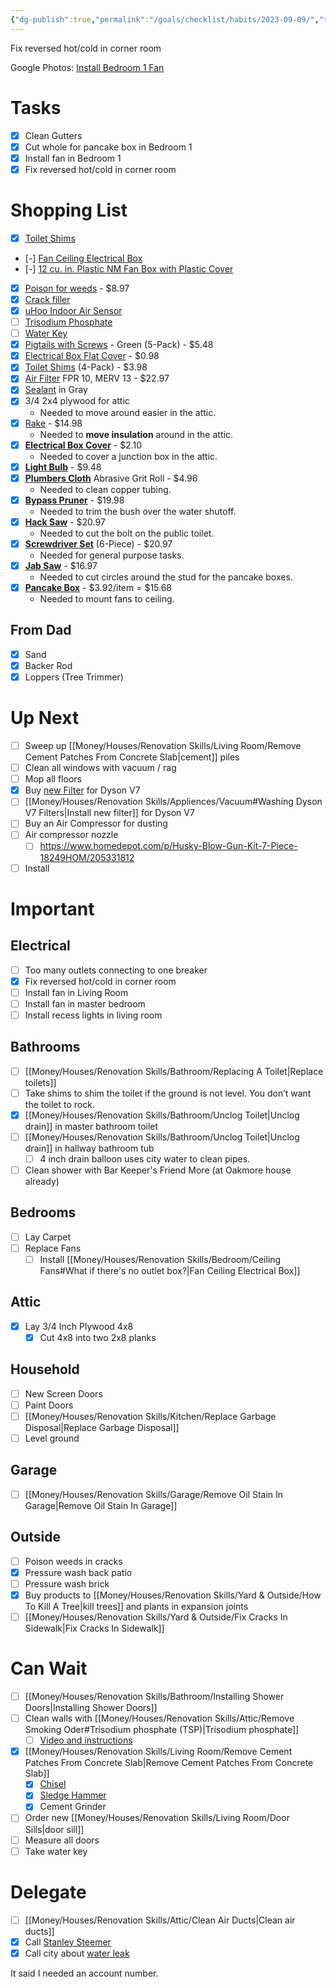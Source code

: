 ```yaml
---
{"dg-publish":true,"permalink":"/goals/checklist/habits/2023-09-09/","tags":["timeline","house"],"created":"","updated":""}
---
```


<span
	  class='ob-timelines' 
	  data-title='Install Bedroom 1 Fan' 
	  data-img = 'https://lh3.googleusercontent.com/pw/ADCreHcuw6syN-WlAkVlhlf1JbwRo1Pz3LQiRAbagt_NxMNmwACNdgobwqOWahfNlN25epSb_voK1Vmscfhw5p2E7lq8awvSkIl7WhUgiwn7D_pfTPRiY811JOBjckhzmI43OOxct7YAzkZrNzsJqdFtNAmhSA=w1408-h1056-s-no-gm?authuser=0'>
	  Fix reversed hot/cold in corner room
</span>

Google Photos: [Install Bedroom 1 Fan](https://photos.app.goo.gl/6Ktxb4MX4ThmpTdY8)

# Tasks

- [x] Clean Gutters
- [x] Cut whole for pancake box in Bedroom 1
- [x] Install fan in Bedroom 1
- [x] Fix reversed hot/cold in corner room

# Shopping List

- [x] [Toilet Shims](https://www.homedepot.com/p/Everbilt-Plastic-Toilet-Shims-4-Pack-88523/205172157)
- [-] [Fan Ceiling Electrical Box](https://www.lowes.com/pd/RACO-1-Gang-Gray-Steel-New-Work-Standard-Ceiling-Fan-Ceiling-Electrical-Box/1099543)
- [-] [12 cu. in. Plastic NM Fan Box with Plastic Cover](https://www.homedepot.com/p/Commercial-Electric-12-cu-in-Plastic-NM-Fan-Box-with-Plastic-Cover-CPB13NM-SM/205383211)
- [x] [Poison for weeds](https://www.homedepot.com/p/Roundup-24-oz-Ready-to-Use-Weed-and-Grass-Killer-500309020/100043452) - $8.97
- [x] [Crack filler](https://www.homedepot.com/p/Sika-29-fl-oz-Sikaflex-Self-Leveling-Horizontal-Joint-Elastic-Polyurethane-Sealant-in-Gray-7116080/300934522)
- [x] [uHoo Indoor Air Sensor](https://www.homedepot.com/p/uHoo-Indoor-Air-Sensor-9-in-1-Smart-Air-Monitor-UHOO-IAS1-M-C-US/311656928)
- [ ] [Trisodium Phosphate](https://www.homedepot.com/p/SAVOGRAN-1-lb-Box-TSP-Phosphate-Free-Heavy-Duty-Cleaner-10611/202967451#overlay)
- [ ] [Water Key](https://www.homedepot.com/p/JONES-STEPHENS-1-2-in-x-30-in-Water-Meter-Key-with-Box-Lid-Key-M25130/202281919#overlay)
- [x] [Pigtails with Screws](https://www.homedepot.com/p/Commercial-Electric-12-AWG-Solid-Pigtails-with-Screws-Green-5-Pack-30-3392S/202894314) - Green (5-Pack) - $5.48
- [x] [Electrical Box Flat Cover](https://www.homedepot.com/p/Steel-City-4-in-Square-Metal-Electrical-Box-Flat-Cover-52C1-50R/205124442) - $0.98
- [x] [Toilet Shims](https://www.homedepot.com/p/Everbilt-Plastic-Toilet-Shims-4-Pack-88523/205172157) (4-Pack) - $3.98
- [x] [Air Filter](https://www.homedepot.com/p/HDX-20-in-x-25-in-x-1-in-Premium-Pleated-Furnace-Air-Filter-FPR-10-MERV-13-HDX1P10-012025/315964944) FPR 10, MERV 13 - $22.97
- [x] [Sealant](https://www.homedepot.com/p/Sika-29-fl-oz-Sikaflex-Self-Leveling-Horizontal-Joint-Elastic-Polyurethane-Sealant-in-Gray-7116080/300934522) in Gray
- [x] 3/4 2x4 plywood for attic
	- Needed to move around easier in the attic.
- [x] [Rake](https://www.homedepot.com/p/Anvil-47-in-L-Wood-Handle-14-Tines-Garden-Bow-Rake-77105-943/314816653) - $14.98
	- Needed to **move insulation** around in the attic.
- [x] **[Electrical Box Cover](https://www.homedepot.com/p/Carlon-2-Gang-4-in-Blank-PVC-Electrical-Box-Cover-A400R-CAR/100404030)** - $2.10
	- Needed to cover a junction box in the attic.
- [x] **[Light Bulb](https://www.homedepot.com/p/EcoSmart-60-Watt-Equivalent-A19-Dimmable-Energy-Star-LED-Light-Bulb-Bright-White-4-Pack-5bSAA800STQ1D02/206047121)** - $9.48
- [x] **[Plumbers Cloth](https://www.homedepot.com/p/Oatey-1-1-2-in-x-2-yd-Solder-Plumbers-Cloth-Abrasive-Grit-Roll-314112/100346540)** Abrasive Grit Roll - $4.96
	- Needed to clean copper tubing.
- [x] **[Bypass Pruner](https://www.homedepot.com/p/Corona-Multi-Link-3-4-in-Cut-Capacity-High-Carbon-Steel-Non-Stick-Blade-Bypass-Pruner-BP14364CCH/321929433)** - $19.98
	- Needed to trim the bush over the water shutoff.
- [x] **[Hack Saw](https://www.homedepot.com/p/Stanley-12-in-High-Tension-Hack-Saw-with-10-in-Mini-Hack-Saw-20-036M/100496136)** - $20.97
	- Needed to cut the bolt on the public toilet.
- [x] **[Screwdriver Set](https://www.homedepot.com/p/Husky-Diamond-Tip-Magnetic-Screwdriver-Set-6-Piece-H6PCMDTSSD/302346933)** (6-Piece) - $20.97
	- Needed for general purpose tasks.
- [x] **[Jab Saw](https://www.homedepot.com/p/DEWALT-6-in-Jab-Saw-with-Composite-Handle-DWHT20540/203040561)** - $16.97
	- Needed to cut circles around the stud for the pancake boxes.
- [x] **[Pancake Box](https://www.homedepot.com/p/4-in-6-cu-in-Metal-Round-Pancake-Box-56111-30R/202601207)** - $3.92/item = $15.68
	- Needed to mount fans to ceiling.


## From Dad
- [x] Sand
- [x] Backer Rod
- [x] Loppers (Tree Trimmer)

# Up Next

- [ ] Sweep up [[Money/Houses/Renovation Skills/Living Room/Remove Cement Patches From Concrete Slab\|cement]] piles
- [ ] Clean all windows with vacuum / rag
- [ ] Mop all floors
- [x] Buy [new Filter](https://www.amazon.com/Vacuum-Filter-Replacement-Absolute-Motorhead/dp/B093PYDBVF/ref=sr_1_9) for Dyson V7
- [ ] [[Money/Houses/Renovation Skills/Appliences/Vacuum#Washing Dyson V7 Filters\|Install new filter]] for Dyson V7
- [ ] Buy an Air Compressor for dusting
- [ ] Air compressor nozzle
	- [ ] https://www.homedepot.com/p/Husky-Blow-Gun-Kit-7-Piece-18249HOM/205331812
- [ ] Install 
# Important

## Electrical
- [ ] Too many outlets connecting to one breaker
- [x] Fix reversed hot/cold in corner room
- [ ] Install fan in Living Room
- [ ] Install fan in master bedroom
- [ ] Install recess lights in living room

## Bathrooms
- [ ] [[Money/Houses/Renovation Skills/Bathroom/Replacing A Toilet\|Replace toilets]]
- [ ] Take shims to shim the toilet if the ground is not level. You don’t want the toilet to rock. 
- [x] [[Money/Houses/Renovation Skills/Bathroom/Unclog Toilet\|Unclog drain]] in master bathroom toilet
- [ ] [[Money/Houses/Renovation Skills/Bathroom/Unclog Toilet\|Unclog drain]] in hallway bathroom tub 
	- [ ] 4 inch drain balloon uses city water to clean pipes.
- [ ] Clean shower with Bar Keeper's Friend More (at Oakmore house already)

## Bedrooms
- [ ] Lay Carpet
- [ ] Replace Fans
	- [ ] Install [[Money/Houses/Renovation Skills/Bedroom/Ceiling Fans#What if there's no outlet box?\|Fan Ceiling Electrical Box]]

## Attic
- [x] Lay 3/4 Inch Plywood 4x8
	- [x] Cut 4x8 into two 2x8 planks
## Household
- [ ] New Screen Doors
- [ ] Paint Doors
- [ ] [[Money/Houses/Renovation Skills/Kitchen/Replace Garbage Disposal\|Replace Garbage Disposal]]
- [ ] Level ground

## Garage
- [ ] [[Money/Houses/Renovation Skills/Garage/Remove Oil Stain In Garage\|Remove Oil Stain In Garage]]

## Outside
- [ ] Poison weeds in cracks
- [x] Pressure wash back patio
- [ ] Pressure wash brick
- [x] Buy products to [[Money/Houses/Renovation Skills/Yard & Outside/How To Kill A Tree\|kill trees]] and plants in expansion joints
- [ ] [[Money/Houses/Renovation Skills/Yard & Outside/Fix Cracks In Sidewalk\|Fix Cracks In Sidewalk]]

# Can Wait
- [ ] [[Money/Houses/Renovation Skills/Bathroom/Installing Shower Doors\|Installing Shower Doors]]
- [ ] Clean walls with [[Money/Houses/Renovation Skills/Attic/Remove Smoking Oder#Trisodium phosphate (TSP)\|Trisodium phosphate]]
	- [ ] [Video and instructions](https://www.thespruce.com/what-is-trisodium-phosphate-4766547)
- [x] [[Money/Houses/Renovation Skills/Living Room/Remove Cement Patches From Concrete Slab\|Remove Cement Patches From Concrete Slab]]
	- [x] [Chisel](https://www.homedepot.com/p/Dasco-Pro-1-in-x-12-in-Cold-Chisel-G419/100507479)
	- [x] [Sledge Hammer](https://www.homedepot.com/p/Husky-4-lb-Engineer-Hammer-with-14-in-Fiberglass-Handle-HD-SF4LB/206768941)
	- [x] Cement Grinder
- [ ] Order new [[Money/Houses/Renovation Skills/Living Room/Door Sills\|door sill]]
- [ ] Measure all doors
- [ ] Take water key
# Delegate
- [ ] [[Money/Houses/Renovation Skills/Attic/Clean Air Ducts\|Clean air ducts]]
- [x] Call [Stanley Steemer](https://www.stanleysteemer.com/our-services/air-duct-cleaning)
- [x] Call city about [water leak](https://dallascityhall.com/departments/waterutilities/pages/water_utilities_contacts.aspx)

It said I needed an account number.